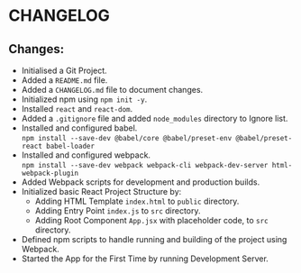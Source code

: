 # CHANGELOG

## Changes:

- Initialised a Git Project.
- Added a `README.md` file.
- Added a `CHANGELOG.md` file to document changes.
- Initialized npm using `npm init -y`.
- Installed `react` and `react-dom`.
- Added a `.gitignore` file and added `node_modules` directory to Ignore list.
- Installed and configured babel.\
  `npm install --save-dev @babel/core @babel/preset-env @babel/preset-react babel-loader`
- Installed and configured webpack.\
  `npm install --save-dev webpack webpack-cli webpack-dev-server html-webpack-plugin`
- Added Webpack scripts for development and production builds.
- Initialized basic React Project Structure by:
  - Adding HTML Template `index.html` to `public` directory.
  - Adding Entry Point `index.js` to `src` directory.
  - Adding Root Component `App.jsx` with placeholder code, to `src` directory.
- Defined npm scripts to handle running and building of the project using Webpack.
- Started the App for the First Time by running Development Server.
